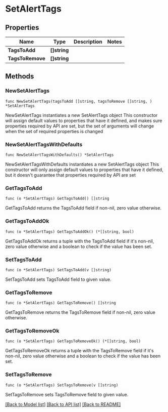# SetAlertTags

## Properties

Name | Type | Description | Notes
------------ | ------------- | ------------- | -------------
**TagsToAdd** | **[]string** |  | 
**TagsToRemove** | **[]string** |  | 

## Methods

### NewSetAlertTags

`func NewSetAlertTags(tagsToAdd []string, tagsToRemove []string, ) *SetAlertTags`

NewSetAlertTags instantiates a new SetAlertTags object
This constructor will assign default values to properties that have it defined,
and makes sure properties required by API are set, but the set of arguments
will change when the set of required properties is changed

### NewSetAlertTagsWithDefaults

`func NewSetAlertTagsWithDefaults() *SetAlertTags`

NewSetAlertTagsWithDefaults instantiates a new SetAlertTags object
This constructor will only assign default values to properties that have it defined,
but it doesn't guarantee that properties required by API are set

### GetTagsToAdd

`func (o *SetAlertTags) GetTagsToAdd() []string`

GetTagsToAdd returns the TagsToAdd field if non-nil, zero value otherwise.

### GetTagsToAddOk

`func (o *SetAlertTags) GetTagsToAddOk() (*[]string, bool)`

GetTagsToAddOk returns a tuple with the TagsToAdd field if it's non-nil, zero value otherwise
and a boolean to check if the value has been set.

### SetTagsToAdd

`func (o *SetAlertTags) SetTagsToAdd(v []string)`

SetTagsToAdd sets TagsToAdd field to given value.


### GetTagsToRemove

`func (o *SetAlertTags) GetTagsToRemove() []string`

GetTagsToRemove returns the TagsToRemove field if non-nil, zero value otherwise.

### GetTagsToRemoveOk

`func (o *SetAlertTags) GetTagsToRemoveOk() (*[]string, bool)`

GetTagsToRemoveOk returns a tuple with the TagsToRemove field if it's non-nil, zero value otherwise
and a boolean to check if the value has been set.

### SetTagsToRemove

`func (o *SetAlertTags) SetTagsToRemove(v []string)`

SetTagsToRemove sets TagsToRemove field to given value.



[[Back to Model list]](../README.md#documentation-for-models) [[Back to API list]](../README.md#documentation-for-api-endpoints) [[Back to README]](../README.md)


